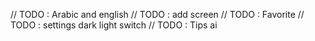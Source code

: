 // TODO : Arabic and english
// TODO : add screen 
// TODO : Favorite
// TODO : settings dark light switch
// TODO : Tips ai 
